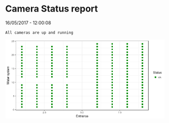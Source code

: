 Camera Status report
================
16/05/2017 - 12:00:08

    All cameras are up and running

![](camreport_files/figure-markdown_github/unnamed-chunk-2-1.png)
